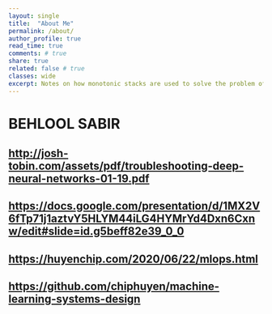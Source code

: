 ```yaml
---
layout: single
title:  "About Me"
permalink: /about/
author_profile: true
read_time: true
comments: # true
share: true
related: false # true
classes: wide
excerpt: Notes on how monotonic stacks are used to solve the problem of computing next greater intervals in linear time.
---
```


# BEHLOOL SABIR 
##  http://josh-tobin.com/assets/pdf/troubleshooting-deep-neural-networks-01-19.pdf 
## https://docs.google.com/presentation/d/1MX2V6fTp71j1aztvY5HLYM44iLG4HYMrYd4Dxn6Cxnw/edit#slide=id.g5beff82e39_0_0 
## https://huyenchip.com/2020/06/22/mlops.html 
## https://github.com/chiphuyen/machine-learning-systems-design 